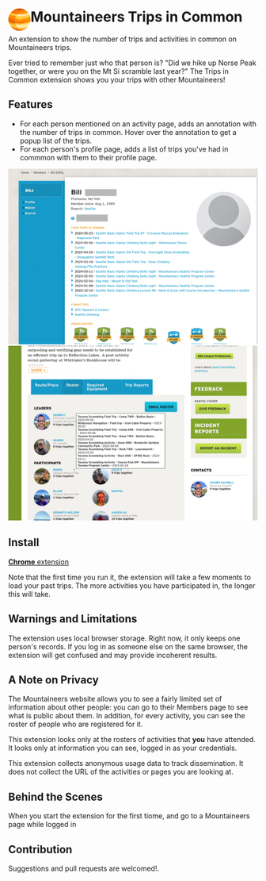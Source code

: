 # <img src="public/icons/icon_48.png" width="45" align="left"> Mountaineers Trips in Common

An extension to show the number of trips and activities in common on Mountaineers trips.

Ever tried to remember just who that person is? "Did we hike up Norse Peak together, or were you on the Mt Si scramble last year?" The Trips in Common extension shows you your trips with other Mountaineers!

## Features

- For each person mentioned on an activity page, adds an annotation with the number of trips in common. Hover over the annotation to get a popup list of the trips.
- For each person's profile page, adds a list of trips you've had in commmon with them to their profile page.

![People Page](readme-img/peoplepage.png)
![Acitvity Page](readme-img/activity.png)

## Install

[**Chrome** extension](https://chromewebstore.google.com/detail/mountaineer-trips-in-comm/naccnbaphpghakhhnppgiibdkipmhhgf?pli=1&fbclid=IwAR2Lpf07nSy4ZJNjKPNlWjUez-zMT8-5ihqwv0dHD_WjTl8n4QSrDbjzRvA)

Note that the first time you run it, the extension will take a few moments to load your past trips. The more activities you have participated in, the longer this will take.

## Warnings and Limitations

The extension uses local browser storage. Right now, it only keeps one person's records. If you log in as someone else on the same browser, the extension will get confused and may provide incoherent results.

## A Note on Privacy

The Mountaineers website allows you to see a fairly limited set of information about other people: you can go to their Members page to see what is public about them. In addition, for every activity, you can see the roster of people who are registered for it.

This extension looks only at the rosters of activities that **you** have attended. It looks only at information you can see, logged in as your credentials.

This extension collects anonymous usage data to track dissemination. It does not collect the URL of the activities or pages you are looking at.

## Behind the Scenes

When you start the extension for the first tiome, and go to a Mountaineers page while logged in

## Contribution

Suggestions and pull requests are welcomed!.

